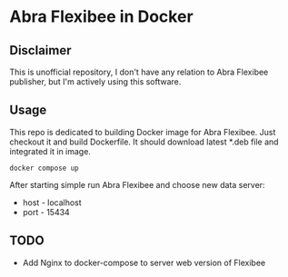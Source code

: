 # Abra Flexibee in Docker

## Disclaimer

This is unofficial repository, I don't have any relation to Abra Flexibee publisher, but I'm actively using this software.

## Usage

This repo is dedicated to building Docker image for Abra Flexibee.
Just checkout it and build Dockerfile. It should download latest *.deb file and integrated it in image.

```shell
docker compose up
```

After starting simple run Abra Flexibee and choose new data server:

* host - localhost
* port - 15434

## TODO

* Add Nginx to docker-compose to server web version of Flexibee
